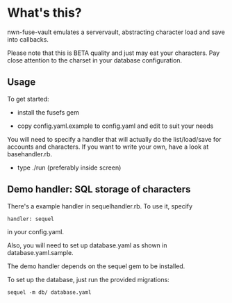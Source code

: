 What's this?
============

nwn-fuse-vault emulates a servervault, abstracting character load and save
into callbacks.

Please note that this is BETA quality and just may eat your characters.
Pay close attention to the charset in your database configuration.

Usage
-----

To get started:

* install the fusefs gem

* copy config.yaml.example to config.yaml and edit to suit your needs

You will need to specify a handler that will actually do the list/load/save
for accounts and characters. If you want to write your own, have a look at
basehandler.rb.

* type ./run (preferably inside screen)

Demo handler: SQL storage of characters
---------------------------------------

There's a example handler in sequelhandler.rb. To use it, specify

    handler: sequel

in your config.yaml.

Also, you will need to set up database.yaml as shown in database.yaml.sample.

The demo handler depends on the sequel gem to be installed.

To set up the database, just run the provided migrations:

    sequel -m db/ database.yaml

